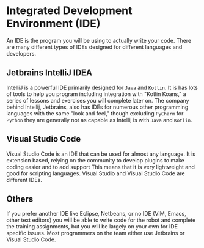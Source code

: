 # Integrated Development Environment (IDE)
An IDE is the program you will be using to actually write your code. 
There are many different types of IDEs designed for different languages and developers.

## Jetbrains IntelliJ IDEA
IntelliJ is a powerful IDE primarily designed for `Java` and `Kotlin`.
It is has lots of tools to help you program including integration with "Kotlin Koans," a series
of lessons and exercises you will complete later on.
The company behind Intellij, Jetbrains, also has IDEs for numerous other programming languages with the same
"look and feel," though excluding `PyCharm` for `Python` they are generally not as capable as Intellij is with 
`Java` and `Kotlin`.

## Visual Studio Code
Visual Studio Code is an IDE that can be used for almost any language. 
It is extension based, relying on the community to develop plugins to make coding easier and to add support 
This means that it is very lightweight and good for scripting languages.
Visual Studio and Visual Studio Code are different IDEs.

## Others
If you prefer another IDE like Eclipse, Netbeans, or no IDE (VIM, Emacs, other text editors) 
you will be able to write code for the robot and complete the training assignments, but you will be largely on your own 
for IDE specific issues. Most programmers on the team either use Jetbrains or Visual Studio Code.